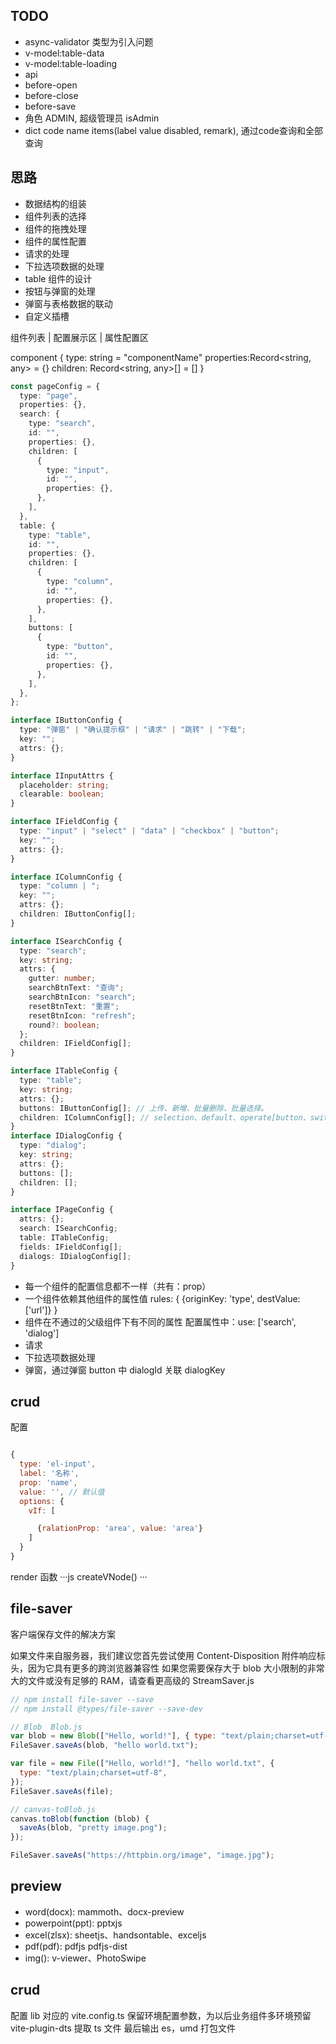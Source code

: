 ## TODO
- async-validator 类型为引入问题
- v-model:table-data
- v-model:table-loading
- api
- before-open
- before-close
- before-save
- 角色 ADMIN, 超级管理员 isAdmin
- dict code name items(label value disabled, remark), 通过code查询和全部查询

## 思路

- 数据结构的组装
- 组件列表的选择
- 组件的拖拽处理
- 组件的属性配置
- 请求的处理
- 下拉选项数据的处理
- table 组件的设计
- 按钮与弹窗的处理
- 弹窗与表格数据的联动
- 自定义插槽

组件列表 | 配置展示区 | 属性配置区

component {
type: string = "componentName"
properties:Record<string, any> = {}
children: Record<string, any>[] = []
}

```ts
const pageConfig = {
  type: "page",
  properties: {},
  search: {
    type: "search",
    id: "",
    properties: {},
    children: [
      {
        type: "input",
        id: "",
        properties: {},
      },
    ],
  },
  table: {
    type: "table",
    id: "",
    properties: {},
    children: [
      {
        type: "column",
        id: "",
        properties: {},
      },
    ],
    buttons: [
      {
        type: "button",
        id: "",
        properties: {},
      },
    ],
  },
};
```

```ts
interface IButtonConfig {
  type: "弹窗" | "确认提示框" | "请求" | "跳转" | "下载";
  key: "";
  attrs: {};
}

interface IInputAttrs {
  placeholder: string;
  clearable: boolean;
}

interface IFieldConfig {
  type: "input" | "select" | "data" | "checkbox" | "button";
  key: "";
  attrs: {};
}

interface IColumnConfig {
  type: "column | ";
  key: "";
  attrs: {};
  children: IButtonConfig[];
}

interface ISearchConfig {
  type: "search";
  key: string;
  attrs: {
    gutter: number;
    searchBtnText: "查询";
    searchBtnIcon: "search";
    resetBtnText: "重置";
    resetBtnIcon: "refresh";
    round?: boolean;
  };
  children: IFieldConfig[];
}

interface ITableConfig {
  type: "table";
  key: string;
  attrs: {};
  buttons: IButtonConfig[]; // 上传、新增、批量删除、批量选择。
  children: IColumnConfig[]; // selection、default、operate[button、switch]
}
interface IDialogConfig {
  type: "dialog";
  key: string;
  attrs: {};
  buttons: [];
  children: [];
}

interface IPageConfig {
  attrs: {};
  search: ISearchConfig;
  table: ITableConfig;
  fields: IFieldConfig[];
  dialogs: IDialogConfig[];
}
```

- 每一个组件的配置信息都不一样（共有：prop）
- 一个组件依赖其他组件的属性值
  rules: {
  {originKey: 'type', destValue: ['url']}
  }
- 组件在不通过的父级组件下有不同的属性
  配置属性中：use: ['search', 'dialog']
- 请求
- 下拉选项数据处理
- 弹窗，通过弹窗 button 中 dialogId 关联 dialogKey

## crud

配置

```js

{
  type: 'el-input',
  label: '名称',
  prop: 'name',
  value: '', // 默认值
  options: {
    vIf: [

      {ralationProp: 'area', value: 'area'}
    ]
  }
}
```

render 函数
···js
createVNode()
···

## file-saver

客户端保存文件的解决方案

如果文件来自服务器，我们建议您首先尝试使用 Content-Disposition 附件响应标头，因为它具有更多的跨浏览器兼容性
如果您需要保存大于 blob 大小限制的非常大的文件或没有足够的 RAM，请查看更高级的 StreamSaver.js

```js
// npm install file-saver --save
// npm install @types/file-saver --save-dev

// Blob  Blob.js
var blob = new Blob(["Hello, world!"], { type: "text/plain;charset=utf-8" });
FileSaver.saveAs(blob, "hello world.txt");

var file = new File(["Hello, world!"], "hello world.txt", {
  type: "text/plain;charset=utf-8",
});
FileSaver.saveAs(file);

// canvas-toBlob.js
canvas.toBlob(function (blob) {
  saveAs(blob, "pretty image.png");
});

FileSaver.saveAs("https://httpbin.org/image", "image.jpg");
```

## preview

- word(docx): mammoth、docx-preview
- powerpoint(ppt): pptxjs
- excel(zlsx): sheetjs、handsontable、exceljs
- pdf(pdf): pdfjs pdfjs-dist
- img(): v-viewer、PhotoSwipe

## crud

配置 lib 对应的 vite.config.ts
保留环境配置参数，为以后业务组件多环境预留
vite-plugin-dts 提取 ts 文件
最后输出 es，umd 打包文件
